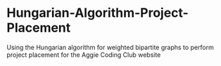 # Hungarian-Algorithm-Project-Placement
Using the Hungarian algorithm for weighted bipartite graphs to perform project placement for the Aggie Coding Club website
